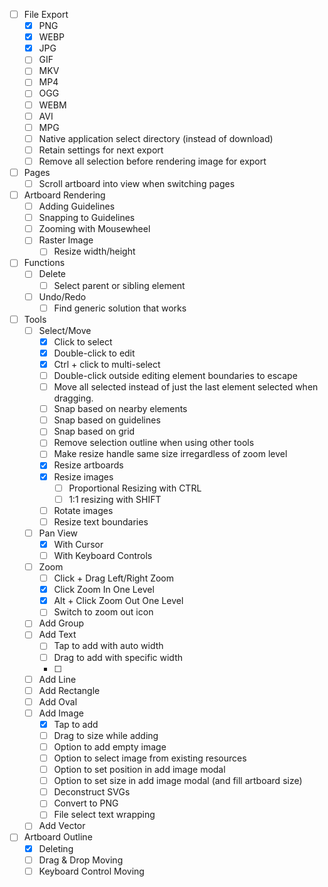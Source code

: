 - [ ] File Export
    - [X] PNG
    - [X] WEBP
    - [X] JPG
    - [ ] GIF
    - [ ] MKV
    - [ ] MP4
    - [ ] OGG
    - [ ] WEBM
    - [ ] AVI
    - [ ] MPG
    - [ ] Native application select directory (instead of download)
    - [ ] Retain settings for next export
    - [ ] Remove all selection before rendering image for export

- [ ] Pages
    - [ ] Scroll artboard into view when switching pages

- [ ] Artboard Rendering
    - [ ] Adding Guidelines
    - [ ] Snapping to Guidelines
    - [ ] Zooming with Mousewheel
    - [ ] Raster Image
        - [ ] Resize width/height

- [ ] Functions
    - [ ] Delete
        - [ ] Select parent or sibling element
    - [ ] Undo/Redo
        - [ ] Find generic solution that works

- [ ] Tools
    - [ ] Select/Move
        - [X] Click to select
        - [X] Double-click to edit
        - [X] Ctrl + click to multi-select
        - [ ] Double-click outside editing element boundaries to escape
        - [ ] Move all selected instead of just the last element selected when dragging.
        - [ ] Snap based on nearby elements
        - [ ] Snap based on guidelines
        - [ ] Snap based on grid
        - [ ] Remove selection outline when using other tools
        - [ ] Make resize handle same size irregardless of zoom level
        - [X] Resize artboards
        - [X] Resize images
            - [ ] Proportional Resizing with CTRL
            - [ ] 1:1 resizing with SHIFT
        - [ ] Rotate images
        - [ ] Resize text boundaries
    - [ ] Pan View
        - [X] With Cursor
        - [ ] With Keyboard Controls
    - [ ] Zoom
        - [ ] Click + Drag Left/Right Zoom
        - [X] Click Zoom In One Level
        - [X] Alt + Click Zoom Out One Level
        - [ ] Switch to zoom out icon
    - [ ] Add Group
    - [ ] Add Text
        - [ ] Tap to add with auto width
        - [ ] Drag to add with specific width
        - [ ] 
    - [ ] Add Line
    - [ ] Add Rectangle
    - [ ] Add Oval
    - [ ] Add Image
        - [x] Tap to add
        - [ ] Drag to size while adding
        - [ ] Option to add empty image
        - [ ] Option to select image from existing resources
        - [ ] Option to set position in add image modal
        - [ ] Option to set size in add image modal (and fill artboard size)
        - [ ] Deconstruct SVGs
        - [ ] Convert to PNG
        - [ ] File select text wrapping
    - [ ] Add Vector

- [ ] Artboard Outline
    - [x] Deleting
    - [ ] Drag & Drop Moving
    - [ ] Keyboard Control Moving
